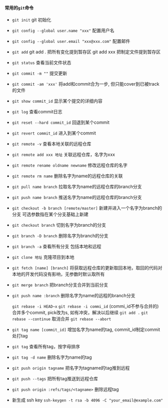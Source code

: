 #### 常用的`git`命令

- `git init` git 初始化

- `git config --global user.name "xxx"` 配置用户名

- `git config --global user.email "xxx@xxx.com"` 配置邮件

- `git add` git add . 把所有变化提到暂存区 git add xxx 把制定文件提到暂存区

- `git status` 查看当前文件状态

- `git commit -m ""` 提交更新

- `git commit -am 'xxx'` 将add和commit合为一步, 但只能cover到已被track的文件

- `git show commit_id` 显示某个提交的详细内容

- `git log` 查看commit日志

- `git reset --hard commit_id` 回退到某个commit

- `git revert commit_id` 进入到某个commit

- `git remote -v` 查看本地关联的远程仓库

- `git remote add xxx 地址` 关联远程仓库，名字为xxx

- `git remote rename oldname newname` 修改远程仓库的名字

- `git remote rm name` 删除名字为name的远程仓库的关联

- `git pull name branch` 拉取名字为name的远程仓库的branch分支

- `git push name branch` 推送名字为name的远程仓库的branch分支

- `git checkout -b branch [remote/master]` 新建并进入一个名字为branch的分支 可选参数指在某个分支基础上新建

- `git checkout branch` 切到名字为branch的分支

- `git branch -D branch` 删除名字为branch的分支

- `git branch -a` 查看所有分支 包括本地和远程

- `git clone 地址` 克隆项目到本地

- `git fetch [name] [branch]` 将获取远程仓库的更新取回本地，取回的代码对本地的开发代码没有影响，无参数时默认取所有

- `git merge branch` 把branch分支合并到当前分支

- `git push name :branch` 删除名字为name的远程的branch分支

  `git rebase -i HEAD~x` `git rebase -i commi_id` (commi_id不参与合并的) 合并多个commit, pick改为s, 如有冲突，解决以后继续 `git add .` `git rebase --continue` 取消合并 `git rebase --abort`

- `git tag name [commit_id]` 增加名字为name的tag, commit_id制定commit处打tag

- `git tag` 查看所有tag，按字母排序

- `git tag -d name` 删除名字为name的tag

- `git push origin tagname` 把名字为tagname的tag推到远程

- `git push --tags` 把所有tag推送到远程仓库

- `git push origin :refs/tags/<tagname>` 删除远程tag

- 新生成 ssh key `ssh-keygen -t rsa -b 4096 -C "your_email@example.com"`
